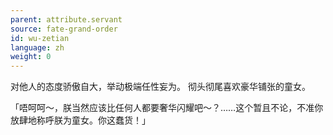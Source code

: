 ```yaml
---
parent: attribute.servant
source: fate-grand-order
id: wu-zetian
language: zh
weight: 0
---
```


对他人的态度骄傲自大，举动极端任性妄为。
彻头彻尾喜欢豪华铺张的童女。

「唔呵呵～，朕当然应该比任何人都要奢华闪耀吧～？……这个暂且不论，不准你放肆地称呼朕为童女。你这蠢货！」
